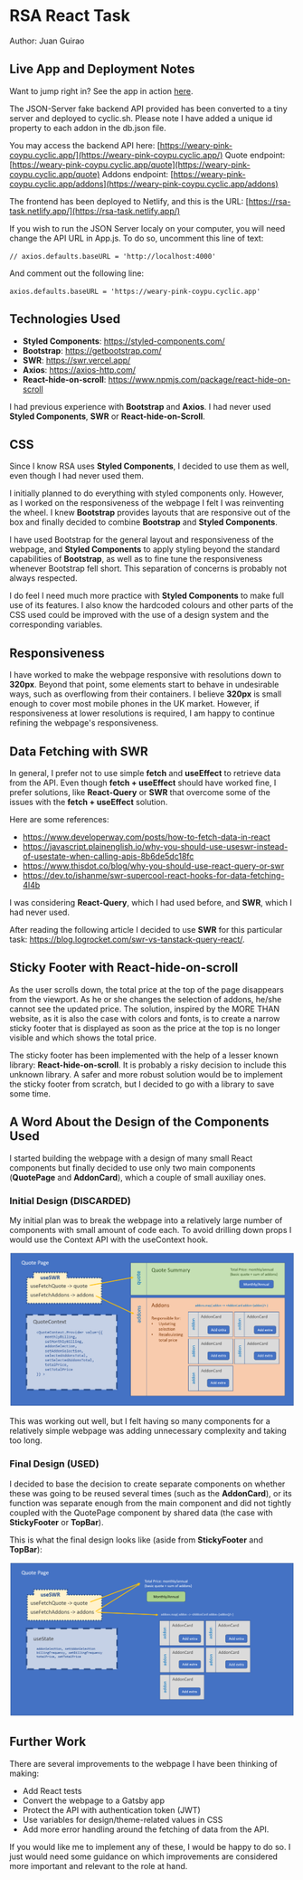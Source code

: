 # RSA React Task

Author: Juan Guirao

## Live App and Deployment Notes

Want to jump right in? See the app in action [here](https://rsa-task.netlify.app/).

The JSON-Server fake backend API provided has been converted to a tiny server and deployed to cyclic.sh. Please note I have added a unique id property to each addon in the db.json file.

You may access the backend API here: [https://weary-pink-coypu.cyclic.app/](https://weary-pink-coypu.cyclic.app/)
Quote endpoint: [https://weary-pink-coypu.cyclic.app/quote](https://weary-pink-coypu.cyclic.app/quote)
Addons endpoint: [https://weary-pink-coypu.cyclic.app/addons](https://weary-pink-coypu.cyclic.app/addons)

The frontend has been deployed to Netlify, and this is the URL: [https://rsa-task.netlify.app/](https://rsa-task.netlify.app/)

If you wish to run the JSON Server localy on your computer, you will need change the API URL in App.js. To do so, uncomment this line of text:

`// axios.defaults.baseURL = 'http://localhost:4000'`

And comment out the following line:

`axios.defaults.baseURL = 'https://weary-pink-coypu.cyclic.app'`

## Technologies Used

-   **Styled Components**: https://styled-components.com/
-   **Bootstrap**: https://getbootstrap.com/
-   **SWR**: https://swr.vercel.app/
-   **Axios**: https://axios-http.com/
-   **React-hide-on-scroll**: https://www.npmjs.com/package/react-hide-on-scroll

I had previous experience with **Bootstrap** and **Axios**.
I had never used **Styled Components**, **SWR** or **React-hide-on-Scroll**.

## CSS

Since I know RSA uses **Styled Components**, I decided to use them as well, even though I had never used them.

I initially planned to do everything with styled components only. However, as I worked on the responsiveness of the webpage I felt I was reinventing the wheel. I knew **Bootstrap** provides layouts that are responsive out of the box and finally decided to combine **Bootstrap** and **Styled Components**.

I have used Bootstrap for the general layout and responsiveness of the webpage, and **Styled Components** to apply styling beyond the standard capabilities of **Bootstrap**, as well as to fine tune the responsiveness whenever Bootstrap fell short. This separation of concerns is probably not always respected.

I do feel I need much more practice with **Styled Components** to make full use of its features. I also know the hardcoded colours and other parts of the CSS used could be improved with the use of a design system and the corresponding variables.

## Responsiveness

I have worked to make the webpage responsive with resolutions down to **320px**. Beyond that point, some elements start to behave in undesirable ways, such as overflowing from their containers. I believe **320px** is small enough to cover most mobile phones in the UK market. However, if responsiveness at lower resolutions is required, I am happy to continue refining the webpage's responsiveness.

## Data Fetching with SWR

In general, I prefer not to use simple **fetch** and **useEffect** to retrieve data from the API. Even though **fetch + useEffect** should have worked fine, I prefer solutions, like **React-Query** or **SWR** that overcome some of the issues with the **fetch + useEffect** solution.

Here are some references:

-   https://www.developerway.com/posts/how-to-fetch-data-in-react
-   https://javascript.plainenglish.io/why-you-should-use-useswr-instead-of-usestate-when-calling-apis-8b6de5dc18fc
-   https://www.thisdot.co/blog/why-you-should-use-react-query-or-swr
-   https://dev.to/ishanme/swr-supercool-react-hooks-for-data-fetching-4l4b

I was considering **React-Query**, which I had used before, and **SWR**, which I had never used.

After reading the following article I decided to use **SWR** for this particular task: https://blog.logrocket.com/swr-vs-tanstack-query-react/.

## Sticky Footer with React-hide-on-scroll

As the user scrolls down, the total price at the top of the page disappears from the viewport. As he or she changes the selection of addons, he/she cannot see the updated price. The solution, inspired by the MORE THAN website, as it is also the case with colors and fonts, is to create a narrow sticky footer that is displayed as soon as the price at the top is no longer visible and which shows the total price.

The sticky footer has been implemented with the help of a lesser known library: **React-hide-on-scroll**. It is probably a risky decision to include this unknown library. A safer and more robust solution would be to implement the sticky footer from scratch, but I decided to go with a library to save some time.

## A Word About the Design of the Components Used

I started building the webpage with a design of many small React components but finally decided to use only two main components (**QuotePage** and **AddonCard**), which a couple of small auxiliay ones.

### Initial Design (DISCARDED)

My initial plan was to break the webpage into a relatively large number of components with small amount of code each. To avoid drilling down props I would use the Context API with the useContext hook.

![Initial design (Discarded)](https://github.com/ananta-dev/RSA-Task/blob/main/readme-images/OriginalDesign.PNG?raw=true)

This was working out well, but I felt having so many components for a relatively simple webpage was adding unnecessary complexity and taking too long.

### Final Design (USED)

I decided to base the decision to create separate components on whether these was going to be reused several times (such as the **AddonCard**), or its function was separate enough from the main component and did not tightly coupled with the QuotePage component by shared data (the case with **StickyFooter** or **TopBar**).

This is what the final design looks like (aside from **StickyFooter** and **TopBar**):

![Initial design (Discarded)](https://github.com/ananta-dev/RSA-Task/blob/main/readme-images/FinalDesign.PNG?raw=true)

## Further Work

There are several improvements to the webpage I have been thinking of making:

-   Add React tests
-   Convert the webpage to a Gatsby app
-   Protect the API with authentication token (JWT)
-   Use variables for design/theme-related values in CSS
-   Add more error handling around the fetching of data from the API.

If you would like me to implement any of these, I would be happy to do so. I just would need some guidance on which improvements are considered more important and relevant to the role at hand.
